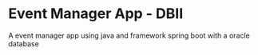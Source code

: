 # Event Manager App - DBII
A event manager app using java and framework spring boot with a oracle database
